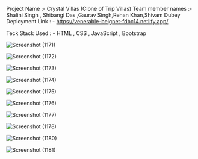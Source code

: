 Project Name :- Crystal Villas (Clone of Trip Villas)
Team member names :-Shalini Singh , Shibangi Das ,Gaurav Singh,Rehan Khan,Shivam Dubey
Deployment Link : - https://venerable-beignet-fdbc14.netlify.app/

Teck Stack Used : - HTML , CSS , JavaScript , Bootstrap

![Screenshot (1171)](https://user-images.githubusercontent.com/107534386/210261964-a5cb2fa2-1162-4ceb-bcb6-6229e8eb2448.png)

![Screenshot (1172)](https://user-images.githubusercontent.com/107534386/210261974-430353fc-48d2-4871-8624-20cef4333d07.png)

![Screenshot (1173)](https://user-images.githubusercontent.com/107534386/210261982-16a4d86b-562d-48c0-9725-5f4ce44a9ae3.png)

![Screenshot (1174)](https://user-images.githubusercontent.com/107534386/210261988-bbd5acee-acc2-4abe-a526-4fe09a1c6a7a.png)

![Screenshot (1175)](https://user-images.githubusercontent.com/107534386/210261992-8c945bf6-f473-4a46-bc18-df49f11ed8a2.png)

![Screenshot (1176)](https://user-images.githubusercontent.com/107534386/210262001-08f66f2e-ad65-44dc-b494-c9935f239d8b.png)

![Screenshot (1177)](https://user-images.githubusercontent.com/107534386/210262018-aee5b4fe-e249-48ca-802b-d9a02f34363f.png)

![Screenshot (1178)](https://user-images.githubusercontent.com/107534386/210262026-44a111e5-930f-410f-b294-f3149632c7c1.png)

![Screenshot (1180)](https://user-images.githubusercontent.com/107534386/210262054-3b8c5d71-a298-44e5-821d-b6f897c379b2.png)

![Screenshot (1181)](https://user-images.githubusercontent.com/107534386/210262059-954e020e-aaf6-46fc-88f9-a57664c3f5eb.png)
